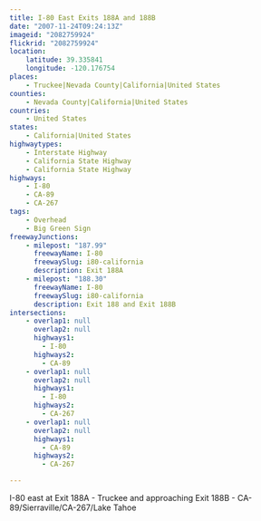```yaml
---
title: I-80 East Exits 188A and 188B
date: "2007-11-24T09:24:13Z"
imageid: "2082759924"
flickrid: "2082759924"
location:
    latitude: 39.335841
    longitude: -120.176754
places:
    - Truckee|Nevada County|California|United States
counties:
    - Nevada County|California|United States
countries:
    - United States
states:
    - California|United States
highwaytypes:
    - Interstate Highway
    - California State Highway
    - California State Highway
highways:
    - I-80
    - CA-89
    - CA-267
tags:
    - Overhead
    - Big Green Sign
freewayJunctions:
    - milepost: "187.99"
      freewayName: I-80
      freewaySlug: i80-california
      description: Exit 188A
    - milepost: "188.30"
      freewayName: I-80
      freewaySlug: i80-california
      description: Exit 188 and Exit 188B
intersections:
    - overlap1: null
      overlap2: null
      highways1:
        - I-80
      highways2:
        - CA-89
    - overlap1: null
      overlap2: null
      highways1:
        - I-80
      highways2:
        - CA-267
    - overlap1: null
      overlap2: null
      highways1:
        - CA-89
      highways2:
        - CA-267

---
```

I-80 east at Exit 188A - Truckee and approaching Exit 188B - CA-89/Sierraville/CA-267/Lake Tahoe